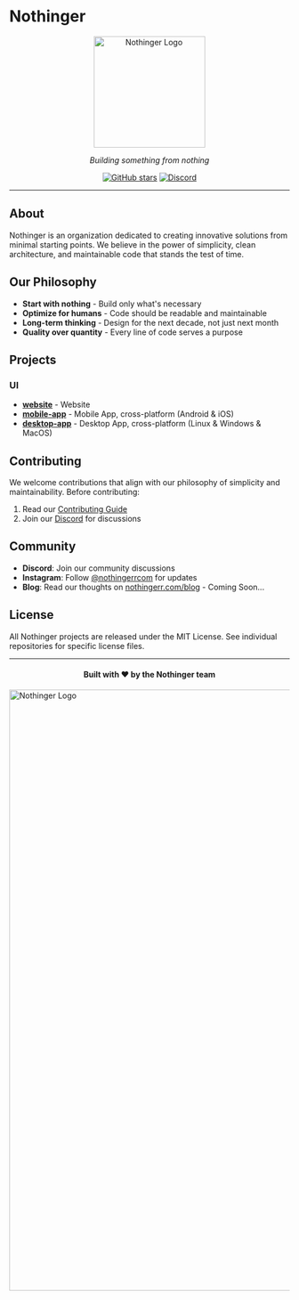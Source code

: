 # Nothinger

<div align="center">
  <img src="https://www.nothingerr.com/brand/nothinger-vector.svg" alt="Nothinger Logo" width="200" height="200"/>
  
  <p><em>Building something from nothing</em></p>
  
  [![GitHub stars](https://img.shields.io/github/stars/nothingerrcom?style=for-the-badge)](https://github.com/nothingerrcom)
  [![Discord](https://img.shields.io/discord/1329854982601834496?color=7289da&label=Discord&logo=discord&logoColor=white&style=for-the-badge)](https://discord.gg/gsUECUjHRu)
</div>

---

## About

Nothinger is an organization dedicated to creating innovative solutions from minimal starting points. We believe in the power of simplicity, clean architecture, and maintainable code that stands the test of time.

## Our Philosophy

- **Start with nothing** - Build only what's necessary
- **Optimize for humans** - Code should be readable and maintainable
- **Long-term thinking** - Design for the next decade, not just next month
- **Quality over quantity** - Every line of code serves a purpose

## Projects

### UI
- **[website](https://github.com/nothingerrcom/website)** - Website
- **[mobile-app](https://github.com/nothingerrcom/mobile-app)** - Mobile App, cross-platform (Android & iOS)
- **[desktop-app](https://github.com/nothingerrcom/desktop-app)** - Desktop App, cross-platform (Linux & Windows & MacOS)

## Contributing

We welcome contributions that align with our philosophy of simplicity and maintainability. Before contributing:

1. Read our [Contributing Guide](CONTRIBUTING.md)
3. Join our [Discord](https://discord.gg/gsUECUjHRu) for discussions

## Community

- **Discord**: Join our community discussions
- **Instagram**: Follow [@nothingerrcom](https://instagram.com/nothingerrcom) for updates
- **Blog**: Read our thoughts on [nothingerr.com/blog](https://nothingerr.com/blog) - Coming Soon...

## License

All Nothinger projects are released under the MIT License. See individual repositories for specific license files.

---

<div align="center">
  <h4>Built with ❤️ by the Nothinger team</h4>
</div>
    <img src="https://www.nothingerr.com/brand/nothinger_wordmark_tagline.png" alt="Nothinger Logo" width="1920" height="1080"/>
